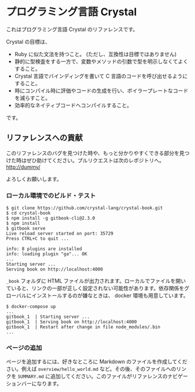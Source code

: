 # プログラミング言語 Crystal

これはプログラミング言語 Crystal のリファレンスです。

Crystal の目標は、

* Ruby に似た文法を持つこと。 (ただし、互換性は目標ではありません)
* 静的に型検査をする一方で、変数やメソッドの引数で型を明示しなくてよくすること。
* Crystal 言語でバインディングを書いて C 言語のコードを呼び出せるようにすること。
* 時にコンパイル時に評価やコードの生成を行い、ボイラープレートなコードを減らすこと。
* 効率的なネイティブコードへコンパイルすること。

です。

## リファレンスへの貢献

このリファレンスのバグを見つけた時や、もっと分かりやすくできる部分を見つけた時はぜひ助けてください。プルリクエストは次のレポジトリへ。
<http://dummy/>

よろしくお願いします。

### ローカル環境でのビルド・テスト

```
$ git clone https://github.com/crystal-lang/crystal-book.git
$ cd crystal-book
$ npm install -g gitbook-cli@2.3.0
$ npm install
$ gitbook serve
Live reload server started on port: 35729
Press CTRL+C to quit ...

info: 8 plugins are installed
info: loading plugin "ga"... OK
...
Starting server ...
Serving book on http://localhost:4000

```

`_book` フォルダに HTML ファイルが出力されます。ローカルでファイルを開いていると、リンクの一部が正しく設定されない可能性があります。依存関係をグローバルにインストールするのが嫌なときは、 docker 環境も用意しています。

```
$ docker-compose up
...
gitbook_1  | Starting server ...
gitbook_1  | Serving book on http://localhost:4000
gitbook_1  | Restart after change in file node_modules/.bin
...
```

### ページの追加

ページを追加するには、好きなところに Markdown のファイルを作成してください。例えば `overview/hello_world.md` など。その後、そのファイルへのリンクを `SUMMARY.md` に追加してください。このファイルがリファレンスのナビゲーションバーになります。
